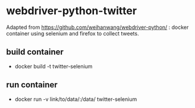 # webdriver-python-twitter

Adapted from https://github.com/weihanwang/webdriver-python/ : docker container using selenium and firefox to collect tweets.

## build container
- docker build -t twitter-selenium

## run container
- docker run -v link/to/data/:/data/ twitter-selenium



